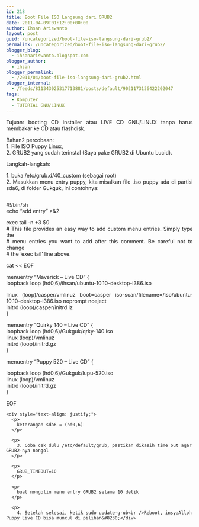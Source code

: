```yaml
---
id: 218
title: Boot File ISO Langsung dari GRUB2
date: 2011-04-09T01:12:00+00:00
author: Ihsan Ariswanto
layout: post
guid: /uncategorized/boot-file-iso-langsung-dari-grub2/
permalink: /uncategorized/boot-file-iso-langsung-dari-grub2/
blogger_blog:
  - ihsanariswanto.blogspot.com
blogger_author:
  - ihsan
blogger_permalink:
  - /2011/04/boot-file-iso-langsung-dari-grub2.html
blogger_internal:
  - /feeds/811343025317713881/posts/default/9021173136422202047
tags:
  - Komputer
  - TUTORIAL GNU/LINUX
---
```

<div style="text-align: justify;">
  Tujuan: booting CD installer atau LIVE CD GNU/LINUX tanpa harus membakar ke CD atau flashdisk.</p> 
  
  <p>
    Bahan2 percobaan:<br />1. File ISO Puppy Linux,<br />2. GRUB2 yang sudah terinstal (Saya pake GRUB2 di Ubuntu Lucid).
  </p>
  
  <p>
    Langkah-langkah:<a name='more'></a>
  </p>
  
  <p>
    1. buka /etc/grub.d/40_custom (sebagai root)<br />2. Masukkan menu entry puppy, kita misalkan file .iso puppy ada di partisi sda6, di folder Gukguk, ini contohnya:
  </p>
</div>

<div style="text-align: justify;">
  <pre></pre>
  
  <p>
    #!/bin/sh<br />echo &#8220;add entry&#8221; >&2
  </p>
  
  <p>
    exec tail -n +3 $0<br /># This file provides an easy way to add custom menu entries. Simply type the<br /># menu entries you want to add after this comment. Be careful not to change<br /># the &#8216;exec tail&#8217; line above.
  </p>
  
  <p>
    cat << EOF
  </p>
  
  <p>
    menuentry &#8220;Maverick &#8211; Live CD&#8221; {<br />loopback loop (hd0,6)/ihsan/ubuntu-10.10-desktop-i386.iso
  </p>
  
  <p>
    linux (loop)/casper/vmlinuz boot=casper iso-scan/filename=/iso/ubuntu-10.10-desktop-i386.iso noprompt noeject<br />initrd (loop)/casper/initrd.lz<br />}
  </p>
  
  <p>
    menuentry &#8220;Quirky 140 &#8211; Live CD&#8221; {<br />loopback loop (hd0,6)/Gukguk/qrky-140.iso<br />linux (loop)/vmlinuz<br />initrd (loop)/initrd.gz<br />}
  </p>
  
  <p>
    menuentry &#8220;Puppy 520 &#8211; Live CD&#8221; {
  </p>
  
  <p>
    loopback loop (hd0,6)/Gukguk/lupu-520.iso<br />linux (loop)/vmlinuz<br />initrd (loop)/initrd.gz<br />}
  </p>
  
  <p>
    EOF</div> 
    
    <div style="text-align: justify;">
      <p>
        keterangan sda6 = (hd0,6)
      </p>
      
      <p>
        3. Coba cek dulu /etc/default/grub, pastikan dikasih time out agar GRUB2-nya nongol
      </p>
      
      <p>
        GRUB_TIMEOUT=10
      </p>
      
      <p>
        buat nongolin menu entry GRUB2 selama 10 detik
      </p>
      
      <p>
        4. Setelah selesai, ketik sudo update-grub<br />Reboot, insyaAlloh Puppy Live CD bisa muncul di pilihan&#8230;</div>